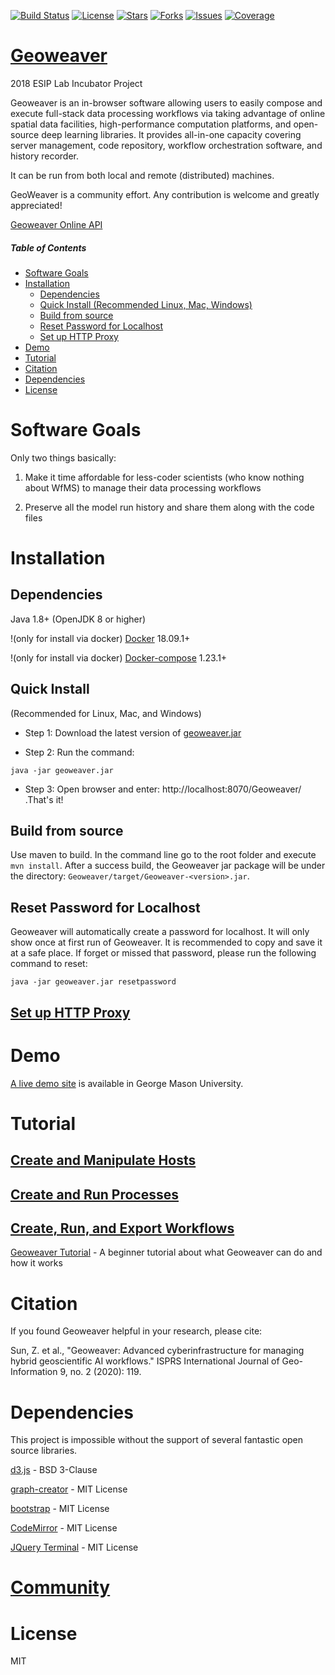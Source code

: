 [![Build Status](https://travis-ci.org/ZihengSun/Geoweaver.svg?branch=master)](https://travis-ci.org/ESIPFed/Geoweaver) [![License](https://img.shields.io/github/license/ESIPFed/Geoweaver.svg)](https://github.com/ESIPFed/Geoweaver/blob/master/LICENSE) [![Stars](https://img.shields.io/github/stars/ESIPFed/Geoweaver.svg)](https://github.com/ESIPFed/Geoweaver/stargazers) [![Forks](https://img.shields.io/github/forks/ESIPFed/Geoweaver.svg)](https://github.com/ESIPFed/Geoweaver/network/members) [![Issues](https://img.shields.io/github/issues/ESIPFed/Geoweaver.svg)](https://github.com/ESIPFed/Geoweaver/issues) [![Coverage](https://img.shields.io/badge/coverage-100%25-success.svg)](https://codecov.io/)

# [Geoweaver](https://esipfed.github.io/Geoweaver/)

2018 ESIP Lab Incubator Project

Geoweaver is an in-browser software allowing users to easily compose and execute full-stack data processing workflows via taking advantage of online spatial data facilities, high-performance computation platforms, and open-source deep learning libraries. It provides all-in-one capacity covering server management, code repository, workflow orchestration software, and history recorder. 

It can be run from both local and remote (distributed) machines.

GeoWeaver is a community effort. Any contribution is welcome and greatly appreciated! 

[Geoweaver Online API](https://zihengsun.github.io/Geoweaver/)

##### Table of Contents

- [Software Goals](#software-goals)
- [Installation](#installation)
  * [Dependencies](#dependencies)
  * [Quick Install (Recommended Linux, Mac, Windows)](#quick-install)
  * [Build from source](#build-from-source)
  * [Reset Password for Localhost](#reset-password-for-localhost)
  * [Set up HTTP Proxy](#set-up-http-proxy)
- [Demo](#demo)
- [Tutorial](#tutorial)
- [Citation](#citation)
- [Dependencies](#dependencies)
- [License](#license)


# Software Goals

Only two things basically:

1. Make it time affordable for less-coder scientists (who know nothing about WfMS) to manage their data processing workflows

2. Preserve all the model run history and share them along with the code files

# Installation

## Dependencies

Java 1.8+ (OpenJDK 8 or higher)

!(only for install via docker) [Docker](https://docs.docker.com/install/) 18.09.1+

!(only for install via docker) [Docker-compose](https://docs.docker.com/compose/install/) 1.23.1+ 

## Quick Install

(Recommended for Linux, Mac, and Windows)

* Step 1: Download the latest version of [geoweaver.jar](https://github.com/ESIPFed/Geoweaver/releases/download/latest/geoweaver.jar)

* Step 2: Run the command: 

```shell
java -jar geoweaver.jar 
```

* Step 3: Open browser and enter: http://localhost:8070/Geoweaver/ .That's it!

## Build from source

Use maven to build. In the command line go to the root folder and execute `mvn install`. After a success build, the Geoweaver jar package will be under the directory: `Geoweaver/target/Geoweaver-<version>.jar`. 

## Reset Password for Localhost

Geoweaver will automatically create a password for localhost. It will only show once at first run of Geoweaver. It is recommended to copy and save it at a safe place. If forget or missed that password, please run the following command to reset:

```
java -jar geoweaver.jar resetpassword
```

## [Set up HTTP Proxy](http-proxy.md)

# Demo

[A live demo site](https://cloud.csiss.gmu.edu/Geoweaver) is available in George Mason University.

# Tutorial

## [Create and Manipulate Hosts](host.md)

## [Create and Run Processes](process.md)

## [Create, Run, and Export Workflows](workflow.md)

[Geoweaver Tutorial](https://andrewmagill.github.io/#/) - A beginner tutorial about what Geoweaver can do and how it works

# Citation

If you found Geoweaver helpful in your research, please cite: 

Sun, Z. et al., "Geoweaver: Advanced cyberinfrastructure for managing hybrid geoscientific AI workflows." ISPRS International Journal of Geo-Information 9, no. 2 (2020): 119.

# Dependencies

This project is impossible without the support of several fantastic open source libraries.

[d3.js](https://github.com/d3/d3) - BSD 3-Clause

[graph-creator](https://github.com/cjrd/directed-graph-creator) - MIT License

[bootstrap](https://github.com/twbs/bootstrap) - MIT License

[CodeMirror](https://github.com/codemirror/CodeMirror) - MIT License

[JQuery Terminal](https://github.com/jcubic/jquery.terminal) - MIT License

# [Community](authors.md)

# License

MIT


